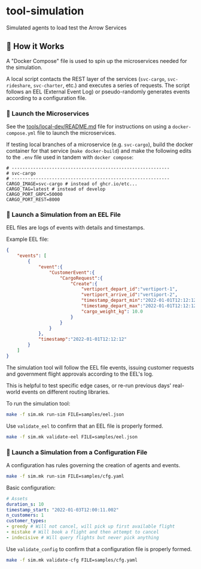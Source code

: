# tool-simulation

Simulated agents to load test the Arrow Services
## :wrench: How it Works

A "Docker Compose" file is used to spin up the microservices needed for the simulation.

A local script contacts the REST layer of the services (`svc-cargo`, `svc-rideshare`, `svc-charter`, etc.) and executes a series of requests. The script follows an EEL (External Event Log) or pseudo-randomly generates events according to a configuration file.

### :rocket: Launch the Microservices

See the [tools/local-dev/README.md](https://github.com/Arrow-air/tools/blob/main/local-dev/README.md) file for instructions on using a `docker-compose.yml` file to launch the microservices.

If testing local branches of a microservice (e.g. `svc-cargo`), build the docker container for that service (`make docker-build`) and make the following edits to the `.env` file used in tandem with `docker compose`:

```dotenv
# -----------------------------------------------------------
# svc-cargo
# -----------------------------------------------------------
CARGO_IMAGE=svc-cargo # instead of ghcr.io/etc...
CARGO_TAG=latest # instead of develop
CARGO_PORT_GRPC=50000
CARGO_PORT_REST=8000
```

### :scroll: Launch a Simulation from an EEL File

EEL files are logs of events with details and timestamps.

Example EEL file:
```json
{
    "events": [
        {
            "event":{
                "CustomerEvent":{
                    "CargoRequest":{
                        "Create":{
                            "vertiport_depart_id":"vertiport-1",
                            "vertiport_arrive_id":"vertiport-2",
                            "timestamp_depart_min":"2022-01-01T12:12:12",
                            "timestamp_depart_max":"2022-01-01T12:12:12",
                            "cargo_weight_kg": 10.0
                        }
                    }
                }
            },
            "timestamp":"2022-01-01T12:12:12"
        }
    ]
}
```

The simulation tool will follow the EEL file events, issuing customer requests and government flight approvals according to the EEL's log.

This is helpful to test specific edge cases, or re-run previous days' real-world events on different routing libraries.

To run the simulation tool:
```bash
make -f sim.mk run-sim FILE=samples/eel.json
```

Use `validate_eel` to confirm that an EEL file is properly formed.

```bash
make -f sim.mk validate-eel FILE=samples/eel.json
```

### :space_invader: Launch a Simulation from a Configuration File

A configuration has rules governing the creation of agents and events.

```bash
make -f sim.mk run-sim FILE=samples/cfg.yaml
```

Basic configuration:
```yaml
# Assets
duration_s: 10
timestamp_start: "2022-01-03T12:00:11.002"
n_customers: 1
customer_types:
- greedy # Will not cancel, will pick up first available flight
- mistake # Will book a flight and then attempt to cancel
- indecisive # Will query flights but never pick anything
```

Use `validate_config` to confirm that a configuration file is properly formed.

```bash
make -f sim.mk validate-cfg FILE=samples/cfg.yaml 
```

